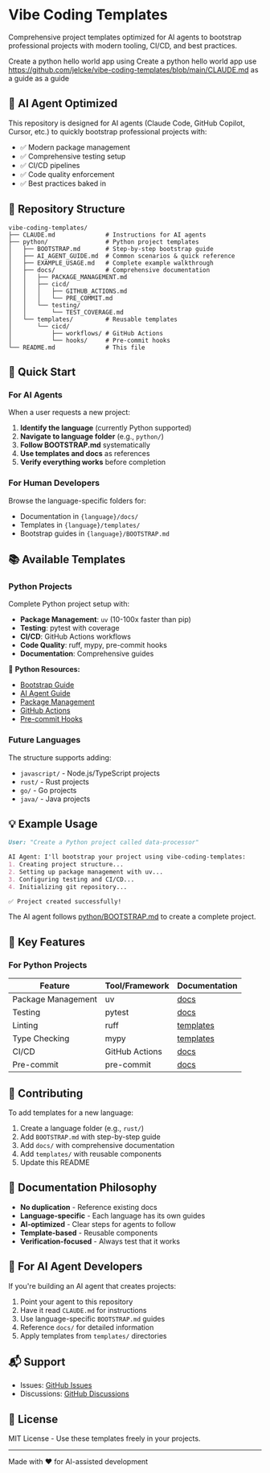 # Vibe Coding Templates

Comprehensive project templates optimized for AI agents to bootstrap professional projects with modern tooling, CI/CD, and best practices.

Create a python hello world app using Create a python hello world app use https://github.com/jelcke/vibe-coding-templates/blob/main/CLAUDE.md as a guide as a guide


## 🤖 AI Agent Optimized

This repository is designed for AI agents (Claude Code, GitHub Copilot, Cursor, etc.) to quickly bootstrap professional projects with:

- ✅ Modern package management
- ✅ Comprehensive testing setup
- ✅ CI/CD pipelines
- ✅ Code quality enforcement
- ✅ Best practices baked in

## 📁 Repository Structure

```
vibe-coding-templates/
├── CLAUDE.md              # Instructions for AI agents
├── python/                # Python project templates
│   ├── BOOTSTRAP.md       # Step-by-step bootstrap guide
│   ├── AI_AGENT_GUIDE.md  # Common scenarios & quick reference
│   ├── EXAMPLE_USAGE.md   # Complete example walkthrough
│   ├── docs/              # Comprehensive documentation
│   │   ├── PACKAGE_MANAGEMENT.md
│   │   ├── cicd/
│   │   │   ├── GITHUB_ACTIONS.md
│   │   │   └── PRE_COMMIT.md
│   │   └── testing/
│   │       └── TEST_COVERAGE.md
│   └── templates/         # Reusable templates
│       └── cicd/
│           ├── workflows/ # GitHub Actions
│           └── hooks/     # Pre-commit hooks
└── README.md              # This file
```

## 🚀 Quick Start

### For AI Agents

When a user requests a new project:

1. **Identify the language** (currently Python supported)
2. **Navigate to language folder** (e.g., `python/`)
3. **Follow BOOTSTRAP.md** systematically
4. **Use templates and docs** as references
5. **Verify everything works** before completion

### For Human Developers

Browse the language-specific folders for:
- Documentation in `{language}/docs/`
- Templates in `{language}/templates/`
- Bootstrap guides in `{language}/BOOTSTRAP.md`

## 📚 Available Templates

### Python Projects

Complete Python project setup with:
- **Package Management**: `uv` (10-100x faster than pip)
- **Testing**: pytest with coverage
- **CI/CD**: GitHub Actions workflows
- **Code Quality**: ruff, mypy, pre-commit hooks
- **Documentation**: Comprehensive guides

📖 **Python Resources:**
- [Bootstrap Guide](python/BOOTSTRAP.md)
- [AI Agent Guide](python/AI_AGENT_GUIDE.md)
- [Package Management](python/docs/PACKAGE_MANAGEMENT.md)
- [GitHub Actions](python/docs/cicd/GITHUB_ACTIONS.md)
- [Pre-commit Hooks](python/docs/cicd/PRE_COMMIT.md)

### Future Languages

The structure supports adding:
- `javascript/` - Node.js/TypeScript projects
- `rust/` - Rust projects
- `go/` - Go projects
- `java/` - Java projects

## 💡 Example Usage

```markdown
User: "Create a Python project called data-processor"

AI Agent: I'll bootstrap your project using vibe-coding-templates:
1. Creating project structure...
2. Setting up package management with uv...
3. Configuring testing and CI/CD...
4. Initializing git repository...

✅ Project created successfully!
```

The AI agent follows [python/BOOTSTRAP.md](python/BOOTSTRAP.md) to create a complete project.

## 🎯 Key Features

### For Python Projects

| Feature | Tool/Framework | Documentation |
|---------|---------------|--------------|
| Package Management | uv | [docs](python/docs/PACKAGE_MANAGEMENT.md) |
| Testing | pytest | [docs](python/docs/testing/TEST_COVERAGE.md) |
| Linting | ruff | [templates](python/templates/cicd/hooks/) |
| Type Checking | mypy | [templates](python/templates/cicd/hooks/) |
| CI/CD | GitHub Actions | [docs](python/docs/cicd/GITHUB_ACTIONS.md) |
| Pre-commit | pre-commit | [docs](python/docs/cicd/PRE_COMMIT.md) |

## 🤝 Contributing

To add templates for a new language:

1. Create a language folder (e.g., `rust/`)
2. Add `BOOTSTRAP.md` with step-by-step guide
3. Add `docs/` with comprehensive documentation
4. Add `templates/` with reusable components
5. Update this README

## 📖 Documentation Philosophy

- **No duplication** - Reference existing docs
- **Language-specific** - Each language has its own guides
- **AI-optimized** - Clear steps for agents to follow
- **Template-based** - Reusable components
- **Verification-focused** - Always test that it works

## 🔧 For AI Agent Developers

If you're building an AI agent that creates projects:

1. Point your agent to this repository
2. Have it read `CLAUDE.md` for instructions
3. Use language-specific `BOOTSTRAP.md` guides
4. Reference `docs/` for detailed information
5. Apply templates from `templates/` directories

## 📬 Support

- Issues: [GitHub Issues](https://github.com/chrishayuk/vibe-coding-templates/issues)
- Discussions: [GitHub Discussions](https://github.com/chrishayuk/vibe-coding-templates/discussions)

## 📄 License

MIT License - Use these templates freely in your projects.

---

Made with ❤️ for AI-assisted development

